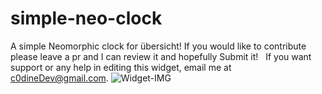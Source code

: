# simple-neo-clock
 A simple Neomorphic clock for übersicht!
 If you would like to contribute please leave a pr and I can review it and hopefully Submit it!  
 If you want support or any help in editing this widget, email me at [c0dineDev@gmail.com](mailto://c0dineDev@gmail.com).
![Widget-IMG](https://user-images.githubusercontent.com/56287516/77808071-4c1a4380-7047-11ea-9d9d-3b1c4cdfa7b3.png)
